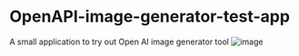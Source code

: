 # OpenAPI-image-generator-test-app
A small application to try out Open AI image generator tool
![image](https://github.com/khushboogoyal88/OpenAPI-image-generator-test-app/assets/61690410/ba8d2260-863e-4f43-86bf-e4ffcdd08b25)
